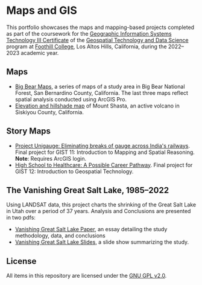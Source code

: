 # Maps and GIS
This portfolio showcases the maps and mapping-based projects completed as part of the coursework for the [Geographic Information Systems Technology III Certificate](https://catalog.foothill.edu/degrees-certificates/geographic-information-systems-technology/) of the [Geospatial Technology and Data Science](https://foothill.edu/gis/) program at [Foothill College](https://foothill.edu/), Los Altos Hills, California, during the 2022–2023 academic year. 

## Maps
- [Big Bear Maps](https://github.com/morosebose/Maps_and_GIS/blob/main/Big_Bear_Maps.pdf), a series of maps of a study area in Big Bear National Forest, San Bernardino County, California. The last three maps reflect spatial analysis conducted using ArcGIS Pro.
- [Elevation and hillshade map](https://github.com/morosebose/Maps_and_GIS/blob/main/Shasta.pdf) of Mount Shasta, an active volcano in Siskiyou County, California.

## Story Maps
- [Project Unigauge:  Eliminating breaks of gauge across India's railways](https://storymaps.arcgis.com/stories/3ffce9ac5e3f4ef88b8d5248c23bcafe). Final project for GIST 11: Introduction to Mapping and Spatial Reasoning. **Note**: Requires ArcGIS login. 
- [High School to Healthcare: A Possible Career Pathway](https://storymaps.arcgis.com/stories/ee16d1b50088460f98356e2417b1df9a). Final project for GIST 12: Introduction to Geospatial Technology.

## The Vanishing Great Salt Lake, 1985–2022
Using LANDSAT data, this project charts the shrinking of the Great Salt Lake in Utah over a period of 37 years. Analysis and Conclusions are presented in two pdfs:
- [Vanishing Great Salt Lake Paper](https://github.com/morosebose/Maps_and_GIS/blob/main/Vanishing_Great_Salt_Lake/Vanishing_Great_Salt_Lake_Paper.pdf), an essay detailing the study methodology, data, and conclusions
- [Vanishing Great Salt Lake Slides](https://github.com/morosebose/Maps_and_GIS/blob/main/Vanishing_Great_Salt_Lake/Vanishing_Great_Salt_Lake_Slides.pdf), a slide show summarizing the study. 

## License
All items in this repository are licensed under the [GNU GPL v2.0](https://github.com/morosebose/Maps_and_GIS/blob/main/LICENSE).
